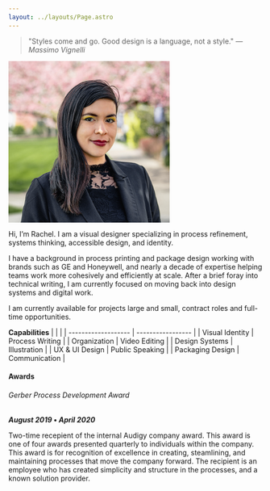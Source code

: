 ```yaml
---
layout: ../layouts/Page.astro
---
```


<div class="split"><div>

> "Styles come and go. Good design is a language, not a style." <cite> — Massimo Vignelli </cite>

</div><div style="max-width: 320px; max-height: 320px;">

![](../assets/Headshot-RT_2020.jpg)

</div></div>

Hi, I’m Rachel. I am a visual designer specializing in process refinement, systems thinking, accessible design, and identity.

I have a background in process printing and package design working with brands such as GE and Honeywell, and nearly a decade of expertise helping teams work more cohesively and efficiently at scale. After a brief foray into technical writing, I am currently focused on moving back into design systems and digital work.

I am currently available for projects large and small, contract roles and full-time opportunities.

**Capabilities**
| | |
| ------------------- | ----------------- |
| Visual Identity | Process Writing |
| Organization | Video Editing |
| Design Systems | Illustration |
| UX & UI Design | Public Speaking |
| Packaging Design | Communication |

#### Awards

###### Gerber Process Development Award

**_August 2019_ • _April 2020_**

Two-time recepient of the internal Audigy company award. This award is one of four awards presented quarterly to individuals within the company. This award is for recognition of excellence in creating, steamlining, and maintaining processes that move the company forward. The recipient is an employee who has created simplicity and structure in the processes, and a known solution provider.
